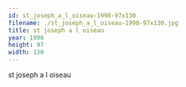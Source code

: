 ```yaml
---
id: st_joseph_a_l_oiseau-1998-97x130
filename: ./st_joseph_a_l_oiseau-1998-97x130.jpg
title: st joseph a l oiseau
year: 1998
height: 97
width: 130
---
```


st joseph a l oiseau